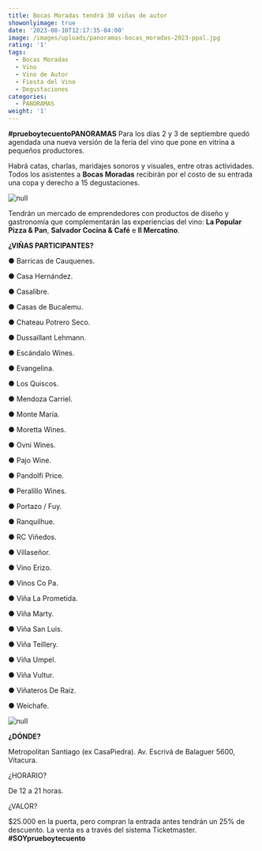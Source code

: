 ```yaml
---
title: Bocas Moradas tendrá 30 viñas de autor
showonlyimage: true
date: '2023-08-10T12:17:35-04:00'
image: /images/uploads/panoramas-bocas_moradas-2023-ppal.jpg
rating: '1'
tags:
  - Bocas Moradas
  - Vino
  - Vino de Autor
  - Fiesta del Vino
  - Degustaciones
categories:
  - PANORAMAS
weight: '1'
---
```

**\#prueboytecuentoPANORAMAS** Para los días 2 y 3 de septiembre quedó agendada una nueva versión de la feria del vino que pone en vitrina a pequeños productores.

<!--more-->

Habrá catas, charlas, maridajes sonoros y visuales, entre otras actividades. Todos los asistentes a **Bocas Moradas** recibirán por el costo de su entrada una copa y derecho a 15 degustaciones.

![null](/images/uploads/panoramas-bocas_moradas-2023-ppal.jpg)

Tendrán un mercado de emprendedores con productos de diseño y gastronomía que complementarán las experiencias del vino: **La Popular Pizza & Pan**, **Salvador Cocina & Café** e **Il Mercatino**.

**¿VIÑAS PARTICIPANTES?**

● Barricas de Cauquenes.

● Casa Hernández.

● Casalibre.

● Casas de Bucalemu.

● Chateau Potrero Seco.

● Dussaillant Lehmann.

● Escándalo Wines.

● Evangelina.

● Los Quiscos.

● Mendoza Carriel.

● Monte María.

● Moretta Wines.

● Ovni Wines.

● Pajo Wine.

● Pandolfi Price.

● Peralillo Wines.

● Portazo / Fuy.

● Ranquilhue.

● RC Viñedos.

● Villaseñor.

● Vino Erizo.

● Vinos Co Pa.

● Viña La Prometida.

● Viña Marty.

● Viña San Luis.

● Viña Teillery.

● Viña Umpel.

● Viña Vultur.

● Viñateros De Raíz.

● Weichafe.

![null](/images/uploads/panoramas-bocas_moradas-2.jpg)

**¿DÓNDE?**

Metropolitan Santiago (ex CasaPiedra).
 Av. Escrivá de Balaguer 5600, Vitacura.

¿HORARIO?

De 12 a 21 horas.

¿VALOR?

$25.000 en la puerta, pero compran la entrada antes tendrán un 25% de descuento. La venta es a través del sistema Ticketmaster. **\#SOYprueboytecuento**
